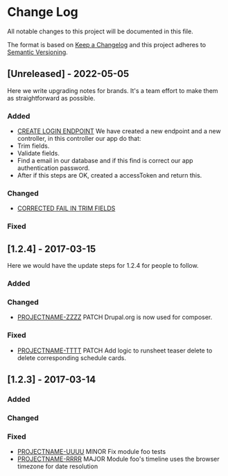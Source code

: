 # Change Log

All notable changes to this project will be documented in this file.

The format is based on [Keep a Changelog](http://keepachangelog.com/)
and this project adheres to [Semantic Versioning](http://semver.org/).

## [Unreleased] - 2022-05-05

Here we write upgrading notes for brands. It's a team effort to make them as
straightforward as possible.

### Added

-   [CREATE LOGIN ENDPOINT](https://github.com/DomingoCast/jnt-copy/pull/130)
We have created a new endpoint and a new controller, in this controller our app do that:
- Trim fields.
- Validate fields.
- Find a email in our database and if this find is correct our app authentication password. 
- After if this steps are OK, created a accessToken and return this.


### Changed
-  [CORRECTED FAIL IN TRIM FIELDS]()
### Fixed

## [1.2.4] - 2017-03-15

Here we would have the update steps for 1.2.4 for people to follow.

### Added

### Changed

-   [PROJECTNAME-ZZZZ](http://tickets.projectname.com/browse/PROJECTNAME-ZZZZ)
    PATCH Drupal.org is now used for composer.

### Fixed

-   [PROJECTNAME-TTTT](http://tickets.projectname.com/browse/PROJECTNAME-TTTT)
    PATCH Add logic to runsheet teaser delete to delete corresponding
    schedule cards.

## [1.2.3] - 2017-03-14

### Added

### Changed

### Fixed

-   [PROJECTNAME-UUUU](http://tickets.projectname.com/browse/PROJECTNAME-UUUU)
    MINOR Fix module foo tests
-   [PROJECTNAME-RRRR](http://tickets.projectname.com/browse/PROJECTNAME-RRRR)
    MAJOR Module foo's timeline uses the browser timezone for date resolution
